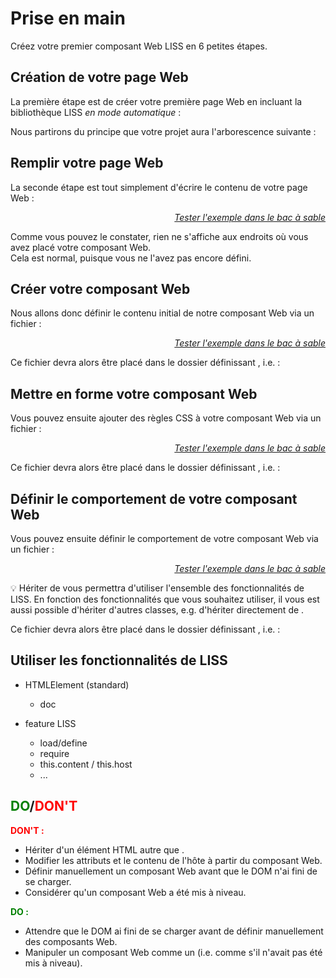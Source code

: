 <!DOCTYPE html>
<html lang="fr">
    <head>
        <meta charset="utf8"/>
        <title>LISS</title>
        <meta name="color-scheme" content="dark light">
        <meta name="viewport" content="width=device-width, initial-scale=1"/>
        <link   href="./index.css"  rel="stylesheet" blocking="render">
        <script  src="./index.js"  type="module"     blocking="render" async></script>
    </head>
    <body code-langs="js,bry">
        <main>

# Prise en main

Créez votre premier composant Web LISS en 6 petites étapes.

## Création de votre page Web

La première étape est de créer votre première page Web en incluant la bibliothèque LISS *en mode automatique* :
<script type="c-html">
    <!DOCTYPE html>
    <html>
        <head>
            ...
            <script type="module" src="<h>/libs/LISS/</h>"
                liss-cdir="<h>/components/</h>"
                liss-mode="<h>auto-load</h>"
            <xscript>
        </head>
        <body>
        <xbody>
    </html>
</script>

Nous partirons du principe que votre projet aura l'arborescence suivante :
<script type="c-bash">
/
├── index.html  # votre page web.
├── libs/
|   └── LISS/   # la bibliothèque LISS
|       └── index.js
└── components/ # le répertoire qui contiendra vos composants Web.
</script>

## Remplir votre page Web

La seconde étape est tout simplement d'écrire le contenu de votre page Web :

<liss-playground name="hello-world:0" show="page.html,output">
</liss-playground>
<div style="text-align:right"><a href="../../playground/?example=hello-world"><i>Tester l'exemple dans le bac à sable</i></a></div>

Comme vous pouvez le constater, rien ne s'affiche aux endroits où vous avez placé votre composant Web.\
Cela est normal, puisque vous ne l'avez pas encore défini.

## Créer votre composant Web

Nous allons donc définir le contenu initial de notre composant Web via un fichier <script type="c-html">index.html</script> :

<liss-playground name="hello-world:1" show="index.html,output">
</liss-playground>
<div style="text-align:right"><a href="../../playground/?example=hello-world"><i>Tester l'exemple dans le bac à sable</i></a></div>

Ce fichier devra alors être placé dans le dossier définissant <script type="c-html"><<h>hello-world</h>></script>, i.e. <script type="c-text">/components/<h>hello-world</h>/</script> :

<script type="c-bash">
/
├── index.html  # votre page web.
├── libs/
|   └── LISS/   # la bibliothèque LISS
|       └── index.js
└── components/ # le répertoire qui contiendra vos composants Web.
    └── <h>hello-world</h>/
        └── index.html
</script>

## Mettre en forme votre composant Web

Vous pouvez ensuite ajouter des règles CSS à votre composant Web via un fichier <script type="c-text">index.css</script> :

<liss-playground name="hello-world" show="index.css,output">
</liss-playground>
<div style="text-align:right"><a href="../../playground/?example=hello-world"><i>Tester l'exemple dans le bac à sable</i></a></div>

Ce fichier devra alors être placé dans le dossier définissant <script type="c-html"><<h>hello-world</h>></script>, i.e. <script type="c-text">/components/<h>hello-world</h>/</script> :

<script type="c-bash">
/
├── index.html  # votre page web.
├── libs/
|   └── LISS/   # la bibliothèque LISS
|       └── index.js
└── components/ # le répertoire qui contiendra vos composants Web.
    └── <h>hello-world</h>/
        ├── index.css
        └── index.html
</script>


## Définir le comportement de votre composant Web

Vous pouvez ensuite définir le comportement de votre composant Web via un fichier <script type="c-text">index.<h>js|bry</h></script> :

<liss-playground name="hello-world:3" show="index.js,output">
</liss-playground>
<div style="text-align:right"><a href="../../playground/?example=hello-world"><i>Tester l'exemple dans le bac à sable</i></a></div>

💡 Hériter de <script type="c-js">LISS()</script> vous permettra d'utiliser l'ensemble des fonctionnalités de LISS. En fonction des fonctionnalités que vous souhaitez utiliser, il vous est aussi possible d'hériter d'autres classes, e.g. d'hériter directement de <script type="c-js">HTMLElement</script>.

Ce fichier devra alors être placé dans le dossier définissant <script type="c-html"><<h>hello-world</h>></script>, i.e. <script type="c-text">/components/<h>hello-world</h>/</script> :

<script type="c-bash">
/
├── index.html  # votre page web.
├── libs/
|   └── LISS/   # la bibliothèque LISS
|       └── index.js
└── components/ # le répertoire qui contiendra vos composants Web.
    └── <h>hello-world</h>/
        ├── index.css
        ├── index.html
        └── index.<h>js|bry</h>
</script>

## Utiliser les fonctionnalités de LISS

- HTMLElement (standard)
    - doc

- feature LISS
    - load/define
    - require
    - this.content / this.host
    - ...

## <span style="color:green">DO</span>/<span style="color:red">DON'T</span>


<span style="color:red"><strong>DON'T :</strong></span>

- Hériter d'un élément HTML autre que <script type="c-html">HTMLElement</script>.
- Modifier les attributs et le contenu de l'hôte à partir du composant Web.
- Définir manuellement un composant Web avant que le DOM n'ai fini de se charger.
- Considérer qu'un composant Web a été mis à niveau.

<span style="color:green"><strong>DO :</strong></span>

- Attendre que le DOM ai fini de se charger avant de définir manuellement des composants Web.
- Manipuler un composant Web comme un <script type="c-html">HTMLElement</script> (i.e. comme s'il n'avait pas été mis à niveau).

</div>

</main>
    </body>
</html>